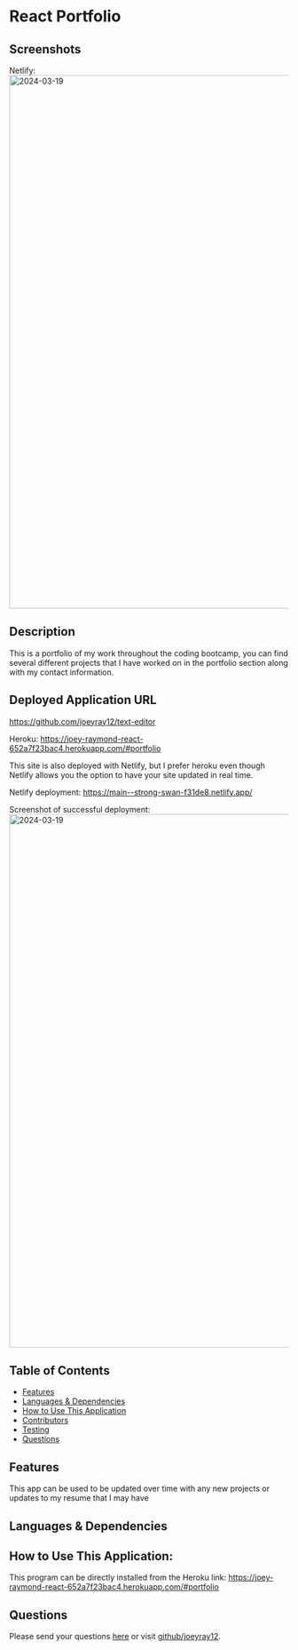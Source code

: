 # React Portfolio 

## Screenshots

Netlify:<img width="960" alt="2024-03-19" src="https://github.com/joeyray12/joey-react-portfolio/assets/145872256/e86fc450-0918-4cc1-9861-f9d5441ef6ad">


## Description
This is a portfolio of my work throughout the coding bootcamp, you can find several different projects that I have worked on in the portfolio section along with my contact information. 
## Deployed Application URL
https://github.com/joeyray12/text-editor

Heroku: https://joey-raymond-react-652a7f23bac4.herokuapp.com/#portfolio

This site is also deployed with Netlify, but I prefer heroku even though Netlify allows you the option to have your site updated in real time. 

Netlify deployment: https://main--strong-swan-f31de8.netlify.app/

Screenshot of successful deployment: <img width="960" alt="2024-03-19" src="https://github.com/joeyray12/joey-react-portfolio/assets/145872256/e86fc450-0918-4cc1-9861-f9d5441ef6ad">

## Table of Contents
* [Features](#features)
* [Languages & Dependencies](#languagesanddependencies)
* [How to Use This Application](#HowtoUseThisApplication)
* [Contributors](#contributors)
* [Testing](#testing)
* [Questions](#questions)
## Features
This app can be used to be updated over time with any new projects or updates to my resume that I may have
## Languages & Dependencies
 
## How to Use This Application:
This program can be directly installed from the Heroku link: https://joey-raymond-react-652a7f23bac4.herokuapp.com/#portfolio

## Questions
Please send your questions [here](mailto:joeyraymond12497@gmail.com?subject=[GitHub]%20Dev%20Connect) or visit [github/joeyray12](https://github.com/joeyray12).
